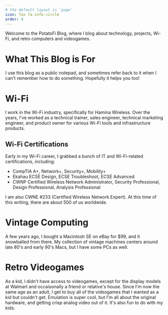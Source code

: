 ```yaml
---
# the default layout is 'page'
icon: fas fa-info-circle
order: 4
---
```


Welcome to the PotatoFi Blog, where I blog about technology, projects, Wi-Fi, and retro computers and videogames.

# What This Blog is For

I use this blog as a public notepad, and sometimes refer back to it when I can't remember how to do something. Hopefully it helps you too!

# Wi-Fi

I work in the Wi-Fi industry, specifically for Hamina Wireless. Over the years, I've worked as a technical trainer, sales engineer,
technical marketing engineer, and product owner for various Wi-Fi tools and infrastructure products.

## Wi-Fi Certifications

Early in my Wi-Fi career, I grabbed a bunch of IT and Wi-Fi-related certifications, including:

- CompTIA A+, Network+, Security+, Mobility+
- Ekahau ECSE Design, ECSE Troubleshoot, ECSE Advanced
- CWNP Certified Wireless Network Administrator, Security Professional, Design Professional, Analysis Professional

I am also CWNE #233 (Certified Wireless Network Expert). At this time of this writing, there are about 500 of us worldwide.

# Vintage Computing

A few years ago, I bought a Macintosh SE on eBay for $99, and it snowballed from there. My collection of vintage machines
centers around late 80's and early 90's Macs, but I have some PCs as well.

# Retro Videogames

As a kid, I didn't have access to videogames, except for the display models at Walmart and occaisonally a friend or relative's house.
Since I'm now the same age as an adult, I get to buy all of the videogames that I wanted as a kid but couldn't get. Emulation is super cool,
but I'm all about the original hardware, and getting crisp analog video out of it. It's also fun to do with my kids.
